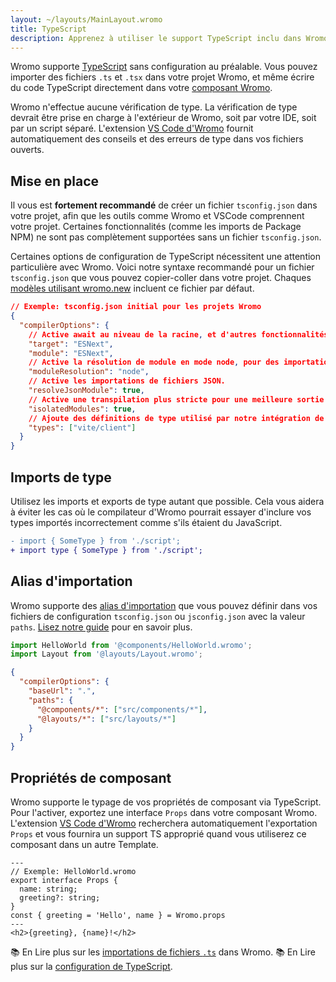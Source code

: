 ```yaml
---
layout: ~/layouts/MainLayout.wromo
title: TypeScript
description: Apprenez à utiliser le support TypeScript inclu dans Wromo.
---
```


Wromo supporte [TypeScript](https://www.typescriptlang.org/) sans configuration au préalable. Vous pouvez importer des fichiers `.ts` et `.tsx` dans votre projet Wromo, et même écrire du code TypeScript directement dans votre [composant Wromo](/fr/core-concepts/wromo-components/#le-script-du-composant).

Wromo n'effectue aucune vérification de type. La vérification de type devrait être prise en charge à l'extérieur de Wromo, soit par votre IDE, soit par un script séparé. L'extension [VS Code d'Wromo](/fr/editor-setup/) fournit automatiquement des conseils et des erreurs de type dans vos fichiers ouverts.

## Mise en place

Il vous est **fortement recommandé** de créer un fichier `tsconfig.json` dans votre projet, afin que les outils comme Wromo et VSCode comprennent votre projet. Certaines fonctionnalités (comme les imports de Package NPM) ne sont pas complètement supportées sans un fichier `tsconfig.json`.

Certaines options de configuration de TypeScript nécessitent une attention particulière avec Wromo. Voici notre syntaxe recommandé pour un fichier `tsconfig.json` que vous pouvez copier-coller dans votre projet. Chaques [modèles utilisant wromo.new](https://wromo.new/) incluent ce fichier par défaut.

```json
// Exemple: tsconfig.json initial pour les projets Wromo
{
  "compilerOptions": {
    // Active await au niveau de la racine, et d'autres fonctionnalités ESM modernes.
    "target": "ESNext",
    "module": "ESNext",
    // Active la résolution de module en mode node, pour des importations de paquets npm.
    "moduleResolution": "node",
    // Active les importations de fichiers JSON.
    "resolveJsonModule": true,
    // Active une transpilation plus stricte pour une meilleure sortie finale.
    "isolatedModules": true,
    // Ajoute des définitions de type utilisé par notre intégration de Vite.
    "types": ["vite/client"]
  }
}
```
## Imports de type

Utilisez les imports et exports de type autant que possible. Cela vous aidera à éviter les cas où le compilateur d'Wromo pourrait essayer d'inclure vos types importés incorrectement comme s'ils étaient du JavaScript.

```diff
- import { SomeType } from './script';
+ import type { SomeType } from './script';
```

## Alias d'importation

Wromo supporte des [alias d'importation](/fr/guides/aliases/) que vous pouvez définir dans vos fichiers de configuration `tsconfig.json` ou `jsconfig.json` avec la valeur `paths`. [Lisez notre guide](/fr/guides/aliases/) pour en savoir plus.


```ts
import HelloWorld from '@components/HelloWorld.wromo';
import Layout from '@layouts/Layout.wromo';
```

```json
{
  "compilerOptions": {
    "baseUrl": ".",
    "paths": {
      "@components/*": ["src/components/*"],
      "@layouts/*": ["src/layouts/*"]
    }
  }
}
```

## Propriétés de composant

Wromo supporte le typage de vos propriétés de composant via TypeScript. Pour l'activer, exportez une interface `Props` dans votre composant Wromo. L'extension [VS Code d'Wromo](/fr/editor-setup/) recherchera automatiquement l'exportation `Props` et vous fournira un support TS approprié quand vous utiliserez ce composant dans un autre Template.

```wromo
---
// Exemple: HelloWorld.wromo
export interface Props {
  name: string;
  greeting?: string;
}
const { greeting = 'Hello', name } = Wromo.props
---
<h2>{greeting}, {name}!</h2>
```


📚 En Lire plus sur les [importations de fichiers `.ts`](/fr/guides/imports/#typescript) dans Wromo.
📚 En Lire plus sur la [configuration de TypeScript](https://www.typescriptlang.org/tsconfig).
